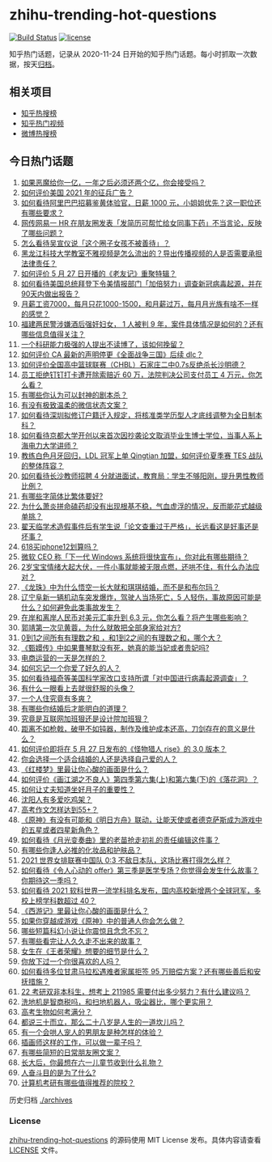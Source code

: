 # zhihu-trending-hot-questions

[![Build Status](https://github.com/justjavac/zhihu-trending-hot-questions/workflows/ci/badge.svg?branch=master)](https://github.com/justjavac/zhihu-trending-hot-questions/actions)
[![license](https://img.shields.io/github/license/justjavac/zhihu-trending-hot-questions)](https://github.com/justjavac/zhihu-trending-hot-questions/blob/master/LICENSE)

知乎热门话题，记录从 2020-11-24 日开始的知乎热门话题。每小时抓取一次数据，按天[归档](./archives)。

## 相关项目

- [知乎热搜榜](https://github.com/justjavac/zhihu-trending-top-search)
- [知乎热门视频](https://github.com/justjavac/zhihu-trending-hot-video)
- [微博热搜榜](https://github.com/justjavac/weibo-trending-hot-search)

## 今日热门话题

<!-- BEGIN -->
<!-- 最后更新时间 Fri May 28 2021 07:14:11 GMT+0800 (China Standard Time) -->

1. [如果恶魔给你一亿，一年之后必须还两个亿，你会接受吗？](https://www.zhihu.com/question/392418796)
2. [如何评价美国 2021 年的征兵广告？](https://www.zhihu.com/question/461629217)
3. [如何看待阿里巴巴招募鉴黄体验官，日薪 1000
   元，小姐姐优先？这一职位还有哪些要求？](https://www.zhihu.com/question/461654968)
4. [网传网易一 HR
   在朋友圈发表「发简历可帮忙给女同事下药」不当言论，反映了哪些问题？](https://www.zhihu.com/question/461710464)
5. [怎么看待吴宣仪说「这个圈子女孩不被善待」？](https://www.zhihu.com/question/461702905)
6. [黑龙江科技大学教室不雅视频是怎么流出的？导出传播视频的人是否需要承担法律责任？](https://www.zhihu.com/question/461646094)
7. [如何评价 5 月 27 日开播的《老友记》重聚特辑？](https://www.zhihu.com/question/461638513)
8. [如何看待美国总统拜登下令美情报部门「加倍努力」调查新冠病毒起源，并在90天内做出报告？](https://www.zhihu.com/question/461618517)
9. [月薪工资7000，每月只花1000-1500，和月薪过万，每月月光族有啥不一样的感觉？](https://www.zhihu.com/question/392697045)
10. [福建两民警涉嫌酒后强奸妇女， 1 人被判 9
    年，案件具体情况是如何的？还有哪些信息值得关注？](https://www.zhihu.com/question/461643644)
11. [一个科研能力极强的人提出不读博了，该如何挽留？](https://www.zhihu.com/question/461395135)
12. [如何评价 CA 最新的声明停更《全面战争三国》后续 dlc？](https://www.zhihu.com/question/461765337)
13. [如何评价全国高中篮球联赛（CHBL）石家庄二中0.7s反绝杀长沙明德？](https://www.zhihu.com/question/460456997)
14. [员工拒绝钉钉打卡遭开除索赔近 60 万，法院判决公司支付员工 4
    万元，你怎么看？](https://www.zhihu.com/question/461485904)
15. [有哪些你认为可以封神的剧本杀？](https://www.zhihu.com/question/448538675)
16. [有没有极致温柔的微信状态文案？](https://www.zhihu.com/question/449122893)
17. [如何看待深圳拟修订户籍迁入规定，将核准类学历型人才底线调整为全日制本科？](https://www.zhihu.com/question/461483001)
18. [如何看待京都大学开创以来首次因抄袭论文取消毕业生博士学位，当事人系上海电力大学讲师？](https://www.zhihu.com/question/461424721)
19. [教练白色月牙回归，LDL 冠军上单 Qingtian 加盟，如何评价夏季赛 TES
    战队的整体阵容？](https://www.zhihu.com/question/461563164)
20. [如何看待长沙教师招聘 4
    分就进面试，教育局：学生不够阳刚，提升男性教师比例？](https://www.zhihu.com/question/461547536)
21. [有哪些字简体比繁体要好?](https://www.zhihu.com/question/459988186)
22. [为什么萧炎拼命磕药却没有出现根基不稳，气血虚浮的情况，反而能花式越级单挑？](https://www.zhihu.com/question/461264979)
23. [翟天临学术造假事件后有学生说「论文查重过于严格」，长远看这是好事还是坏事？](https://www.zhihu.com/question/461305806)
24. [618买iphone12划算吗？](https://www.zhihu.com/question/458591246)
25. [微软 CEO 称「下一代 Windows
    系统将很快宣布」，你对此有哪些期待？](https://www.zhihu.com/question/461439249)
26. [2岁宝宝情绪大起大伏，一件小事就能被无限点燃，还哄不住，有什么办法应对？](https://www.zhihu.com/question/458309260)
27. [《龙珠》中为什么悟空一长大就和琪琪结婚，而不是和布尔玛？](https://www.zhihu.com/question/295712652)
28. [辽宁阜新一辆机动车突发爆炸，驾驶人当场死亡，5
    人轻伤，事故原因可能是什么？如何避免此类事故发生？](https://www.zhihu.com/question/461279720)
29. [在岸和离岸人民币对美元汇率升到 6.3
    元，你怎么看？将产生哪些影响？](https://www.zhihu.com/question/461501137)
30. [郭靖第一次见黄蓉，为什么就敢把全部身家给对方?](https://www.zhihu.com/question/423933346)
31. [0到1之间所有有理数之和 ，和1到2之间的有理数之和，哪个大？](https://www.zhihu.com/question/454607643)
32. [《甄嬛传》中如果曹琴默没有死，她真的能当妃或者贵妃吗?](https://www.zhihu.com/question/460988846)
33. [电商运营的一天是怎样的？](https://www.zhihu.com/question/26504506)
34. [如何忘记一个你爱了好久的人？](https://www.zhihu.com/question/455348581)
35. [如何看待福奇等美国科学家改口支持所谓「对中国进行病毒起源调查」？](https://www.zhihu.com/question/461340656)
36. [有什么一眼看上去就很舒服的头像？](https://www.zhihu.com/question/377658010)
37. [一个人住究竟有多爽？](https://www.zhihu.com/question/459287794)
38. [有哪些你结婚后才能明白的道理？](https://www.zhihu.com/question/454665844)
39. [究竟是互联网加班狠还是设计院加班狠？](https://www.zhihu.com/question/461283075)
40. [距离不如枪戟，破甲不如钝器，制作及维护成本还高，刀剑存在的意义是什么？](https://www.zhihu.com/question/458992980)
41. [如何评价即将在 5 月 27 日发布的《怪物猎人 rise》的 3.0
    版本？](https://www.zhihu.com/question/461583640)
42. [你会选择一个适合结婚的人还是选择自己爱的人？](https://www.zhihu.com/question/458714510)
43. [《红楼梦》里最让你心酸的画面是什么？](https://www.zhihu.com/question/458515278)
44. [如何评价《画江湖之不良人》第四季第六集(上)和第六集(下)的《落花洞》？](https://www.zhihu.com/question/460592898)
45. [如何让丈夫知道坐好月子的重要性？](https://www.zhihu.com/question/457993190)
46. [沈阳人有多爱吃鸡架？](https://www.zhihu.com/question/57705226)
47. [高考作文怎样达到55+？](https://www.zhihu.com/question/312917647)
48. [《原神》有没有可能和《明日方舟》联动，让能天使或者德克萨斯成为游戏中的五星或者四星新角色？](https://www.zhihu.com/question/461119055)
49. [如何看待《月光变奏曲》里的老苗抢走初礼的责任编辑这件事？](https://www.zhihu.com/question/461471435)
50. [有哪些你逢人必推的化妆品和护肤品？](https://www.zhihu.com/question/456607214)
51. [2021 世界女排联赛中国队 0:3
    不敌日本队，这场比赛打得怎么样？](https://www.zhihu.com/question/461567305)
52. [如何看待《令人心动的
    offer》第三季是医学专场？你觉得会发生什么故事？你期待这一季吗？](https://www.zhihu.com/question/460513460)
53. [如何看待 2021 软科世界一流学科排名发布，国内高校新增两个全球冠军，多校上榜学科数超过
    40？](https://www.zhihu.com/question/461491304)
54. [《西游记》里最让你心酸的画面是什么？](https://www.zhihu.com/question/459544693)
55. [如果你穿越成游戏《原神》中的普通人你会怎么做？](https://www.zhihu.com/question/461164848)
56. [哪些短篇科幻小说让你震惊且念念不忘？](https://www.zhihu.com/question/41047159)
57. [有哪些看完让人久久走不出来的故事？](https://www.zhihu.com/question/432644392)
58. [女生在《王者荣耀》想要的细节是什么？](https://www.zhihu.com/question/457200823)
59. [你放下过一个你很喜欢的人吗？](https://www.zhihu.com/question/459610318)
60. [如何看待多位甘肃马拉松遇难者家属拒签 95
    万赔偿方案？还有哪些善后和安抚措施？](https://www.zhihu.com/question/461465423)
61. [22 考研双非本科生，想考上 211985
    需要付出多少努力？有什么建议吗？](https://www.zhihu.com/question/461472395)
62. [洗地机是智商税吗，和扫地机器人，吸尘器比，哪个更实用？](https://www.zhihu.com/question/418512921)
63. [高考生物如何考满分？](https://www.zhihu.com/question/288737846)
64. [都说三十而立，那么二十八岁是人生的一道坎儿吗？](https://www.zhihu.com/question/459368115)
65. [有一个会哄人宠人的男朋友是种怎样的体验？](https://www.zhihu.com/question/35799218)
66. [插画师这样的工作，可以做一辈子吗？](https://www.zhihu.com/question/51179983)
67. [有哪些简短的日常朋友圈文案？](https://www.zhihu.com/question/458919267)
68. [长大后，你最想在六一儿童节收到什么礼物？](https://www.zhihu.com/question/460261568)
69. [人奋斗目的是为了什么?](https://www.zhihu.com/question/459060034)
70. [计算机考研有哪些值得推荐的院校？](https://www.zhihu.com/question/41164706)

<!-- END -->

历史归档 [./archives](./archives)

### License

[zhihu-trending-hot-questions](https://github.com/justjavac/zhihu-trending-hot-questions)
的源码使用 MIT License 发布。具体内容请查看 [LICENSE](./LICENSE) 文件。
